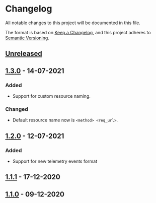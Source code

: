 # Changelog
All notable changes to this project will be documented in this file.

The format is based on [Keep a Changelog](https://keepachangelog.com/en/1.2.0/),
and this project adheres to [Semantic Versioning](https://semver.org/spec/v2.0.0.html).

## [Unreleased]

## [1.3.0] - 14-07-2021

### Added

- Support for custom resource naming.

### Changed

- Default resource name now is `<method> <req_url>`.

## [1.2.0] - 12-07-2021

### Added

- Support for new telemetry events format

## [1.1.1] - 17-12-2020

## [1.1.0] - 09-12-2020

[Unreleased]: https://github.com/thiamsantos/spandex_tesla/compare/v1.3.0...HEAD
[1.3.0]: https://github.com/thiamsantos/spandex_tesla/releases/tag/v1.3.0
[1.2.0]: https://github.com/thiamsantos/spandex_tesla/releases/tag/v1.2.0
[1.1.1]: https://github.com/thiamsantos/spandex_tesla/releases/tag/v1.1.1
[1.1.0]: https://github.com/thiamsantos/spandex_tesla/releases/tag/v1.1.0
